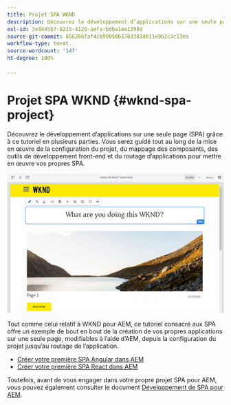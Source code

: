 ```yaml
---
title: Projet SPA WKND
description: Découvrez le développement d’applications sur une seule page (SPA) grâce à ce tutoriel en plusieurs parties. Vous serez guidé tout au long des opérations de configuration du projet, de mappage des composants, des outils de développement front-end et du routage d’applications pour mettre en œuvre vos propres SPA avec React et Angular.
exl-id: 3e4445b7-6215-4126-aefa-bdba1ee1398d
source-git-commit: 856266faf4cb99056b1763383d611e9b2c3c13ea
workflow-type: tm+mt
source-wordcount: '147'
ht-degree: 100%

---
```


# Projet SPA WKND {#wknd-spa-project}

Découvrez le développement d’applications sur une seule page (SPA) grâce à ce tutoriel en plusieurs parties. Vous serez guidé tout au long de la mise en œuvre de la configuration du projet, du mappage des composants, des outils de développement front-end et du routage d’applications pour mettre en œuvre vos propres SPA.

![Projet SPA WKND](assets/wknd-spa-project.png)

Tout comme celui relatif à WKND pour AEM, ce tutoriel consacré aux SPA offre un exemple de bout en bout de la création de vos propres applications sur une seule page, modifiables à l’aide d’AEM, depuis la configuration du projet jusqu’au routage de l’application.

* [Créer votre première SPA Angular dans AEM](https://experienceleague.adobe.com/docs/experience-manager-learn/spa-angular-tutorial/overview.html?lang=fr)
* [Créer votre première SPA React dans AEM](https://experienceleague.adobe.com/docs/experience-manager-learn/spa-react-tutorial/overview.html?lang=fr)

Toutefois, avant de vous engager dans votre propre projet SPA pour AEM, vous pouvez également consulter le document [Développement de SPA pour AEM](developing.md).

